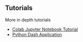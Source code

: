 ## Tutorials

More in depth tutorials
* [Colab Jupyter Notebook Tutorial](https://colab.research.google.com/github/GMOD/jbrowse-jupyter/blob/main/browser.ipynb)
* [Python Dash Application](https://github.com/GMOD/jbrowse-jupyter/blob/main/browser.py)
